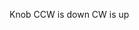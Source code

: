 


Knob
 CCW is down
 CW is up
<!--stackedit_data:
eyJoaXN0b3J5IjpbMTI4ODA0NDU3OCwxMTg3MTU5Mjk2XX0=
-->
